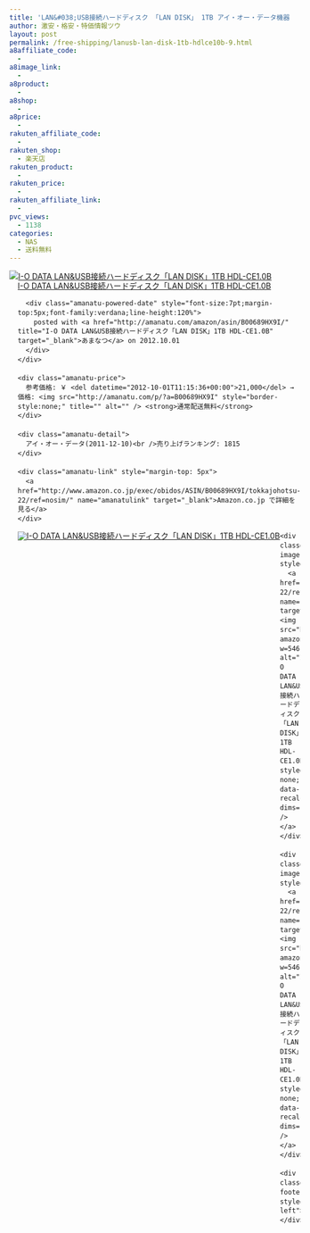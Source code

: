 ```yaml
---
title: 'LAN&#038;USB接続ハードディスク 「LAN DISK」 1TB アイ・オー・データ機器 HDL-CE1.0B 特価9千円台！送料無料！'
author: 激安・格安・特価情報ツウ
layout: post
permalink: /free-shipping/lanusb-lan-disk-1tb-hdlce10b-9.html
a8affiliate_code:
  - 
a8image_link:
  - 
a8product:
  - 
a8shop:
  - 
a8price:
  - 
rakuten_affiliate_code:
  - 
rakuten_shop:
  - 楽天店
rakuten_product:
  - 
rakuten_price:
  - 
rakuten_affiliate_link:
  - 
pvc_views:
  - 1138
categories:
  - NAS
  - 送料無料
---
```

<div class="amanatu-box" style="margin-bottom:0px;">
  <div class="amanatu-image" style="float:left;">
    <a href="http://www.amazon.co.jp/exec/obidos/ASIN/B00689HX9I/tokkajohotsu-22/ref=nosim/" name="amanatulink" target="_blank"><img src="http://i1.wp.com/ecx.images-amazon.com/images/I/31ikMOyXxhL._SL160_.jpg?w=546" alt="I-O DATA LAN&USB接続ハードディスク「LAN DISK」1TB HDL-CE1.0B" style="border: none;" data-recalc-dims="1" /></a>
  </div>
  
  <div class="amanatu-info" style="float:left;margin-left:15px;line-height:120%">
    <div class="amanatu-name" style="margin-bottom:10px;line-height:120%">
      <a href="http://www.amazon.co.jp/exec/obidos/ASIN/B00689HX9I/tokkajohotsu-22/ref=nosim/" name="amanatulink" target="_blank">I-O DATA LAN&USB接続ハードディスク「LAN DISK」1TB HDL-CE1.0B</a> 
      
      <div class="amanatu-powered-date" style="font-size:7pt;margin-top:5px;font-family:verdana;line-height:120%">
        posted with <a href="http://amanatu.com/amazon/asin/B00689HX9I/" title="I-O DATA LAN&USB接続ハードディスク「LAN DISK」1TB HDL-CE1.0B" target="_blank">あまなつ</a> on 2012.10.01
      </div>
    </div>
    
    <div class="amanatu-price">
      参考価格: ￥ <del datetime="2012-10-01T11:15:36+00:00">21,000</del> → 価格: <img src="http://amanatu.com/p/?a=B00689HX9I" style="border-style:none;" title="" alt="" /> <strong>通常配送無料</strong>
    </div>
    
    <div class="amanatu-detail">
      アイ・オー・データ(2011-12-10)<br />売り上げランキング: 1815
    </div>
    
    <div class="amanatu-link" style="margin-top: 5px">
      <a href="http://www.amazon.co.jp/exec/obidos/ASIN/B00689HX9I/tokkajohotsu-22/ref=nosim/" name="amanatulink" target="_blank">Amazon.co.jp で詳細を見る</a>
    </div>
  </div>
  
  <div class="amanatu-footer" style="clear: left">
  </div>
  
  <div class="amanatu-imageset">
    <div class="amanatu-image" style="float:left;">
      <a href="http://www.amazon.co.jp/exec/obidos/ASIN/B00689HX9I/tokkajohotsu-22/ref=nosim/" name="amanatulink" target="_blank"><img src="http://i2.wp.com/ecx.images-amazon.com/images/I/31qxqBRq7lL._AA160_.jpg?w=546" alt="I-O DATA LAN&USB接続ハードディスク「LAN DISK」1TB HDL-CE1.0B" style="border: none;" data-recalc-dims="1" /></a>
    </div>
    
    <div class="amanatu-image" style="float:left;">
      <a href="http://www.amazon.co.jp/exec/obidos/ASIN/B00689HX9I/tokkajohotsu-22/ref=nosim/" name="amanatulink" target="_blank"><img src="http://i1.wp.com/ecx.images-amazon.com/images/I/319B3dgNOQL._AA160_.jpg?w=546" alt="I-O DATA LAN&USB接続ハードディスク「LAN DISK」1TB HDL-CE1.0B" style="border: none;" data-recalc-dims="1" /></a>
    </div>
    
    <div class="amanatu-image" style="float:left;">
      <a href="http://www.amazon.co.jp/exec/obidos/ASIN/B00689HX9I/tokkajohotsu-22/ref=nosim/" name="amanatulink" target="_blank"><img src="http://i2.wp.com/ecx.images-amazon.com/images/I/51b5fNFndIL._AA160_.jpg?w=546" alt="I-O DATA LAN&USB接続ハードディスク「LAN DISK」1TB HDL-CE1.0B" style="border: none;" data-recalc-dims="1" /></a>
    </div>
    
    <div class="amanatu-footer" style="clear: left">
    </div>
  </div>
</div>